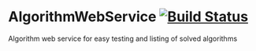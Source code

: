 # AlgorithmWebService [![Build Status](https://travis-ci.org/jiaekim123/AlgorithmWebService.svg?branch=master)](https://travis-ci.org/jiaekim123/AlgorithmWebService)
Algorithm web service for easy testing and listing of solved algorithms
